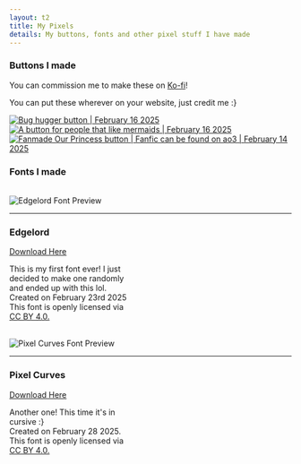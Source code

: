 ```yaml
---
layout: t2
title: My Pixels
details: My buttons, fonts and other pixel stuff I have made
---
```


### Buttons I made
You can commission me to make these on [Ko-fi](https://ko-fi.com/c/90dd0bfd7d)! 

You can put these wherever on your website, just credit me :}

<div class="box2">
<div class="gallery">
        <a class="hidden" href="/2pix/bugsarecute.webp" data-caption=" Bug hugger button | February 16 2025">
            <img class="thumb" src="/2pix/bugsarecute.webp" alt=" Bug hugger button | February 16 2025">
        </a>
        <a class="hidden" href="/2pix/mermaidlover.webp" data-caption=" A button for people that like mermaids | February 16 2025">
            <img class="thumb" src="/2pix/mermaidlover.webp" alt=" A button for people that like mermaids | February 16 2025">
        </a>
        <a class="hidden" href="/2pix/ourprincess.webp" data-caption=" Fanmade Our Princess button | Fanfic can be found on ao3 | February 14 2025">
            <img class="thumb" src="/2pix/ourprincess.webp" alt=" Fanmade Our Princess button | Fanfic can be found on ao3 | February 14 2025">
        </a>
</div>
</div>

### Fonts I made
<br>
<div class="box2">
    <div class="rflex">
        <img class="fnt" src="/2fntprvw/edgelord.webp" alt="Edgelord Font Preview">
        <hr class="vr">
        <div class="rcont" style="width:45%;">
            <h3>Edgelord</h3>
            <a href="https://ko-fi.com/s/3396c5886a">Download Here</a>
            <p>This is my first font ever! I just decided to make one randomly and ended up with this lol. 
            <br>
            Created on February 23rd 2025
            <br>
            This font is openly licensed via <a href="https://creativecommons.org/licenses/by/4.0/">CC BY 4.0.</a></p>
        </div>
    </div>
</div>
<br>
<div class="box2">
    <div class="rflex">
        <img class="fnt" src="/2fntprvw/pixelcurves.webp" alt="Pixel Curves Font Preview">
        <hr class="vr">
        <div class="rcont" style="width:45%;">
            <h3>Pixel Curves</h3>
            <a href="https://ko-fi.com/s/7a1fa61517">Download Here</a>
            <p>Another one! This time it's in cursive :}
            <br> 
            Created on February 28 2025. 
            <br>
            This font is openly licensed via <a href="https://creativecommons.org/licenses/by/4.0/">CC BY 4.0.</a></p>
        </div>
    </div>
</div>

<link rel="stylesheet" href="/1stylescripts/baguetteBox.alt.css">
<script src="/1stylescripts/baguetteBox.min.js" charset="utf-8"></script>
<script type="text/javascript">
    window.addEventListener('load', function() { baguetteBox.run('.gallery');});
</script>